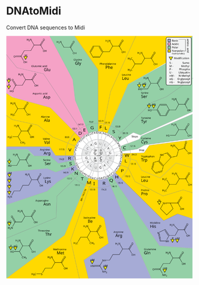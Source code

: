 # DNAtoMidi
Convert DNA sequences to Midi
<p align="center"> 
<img src="GeneticCode21-version-2.svg" width="600">
</p>

